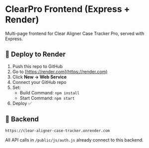 # ClearPro Frontend (Express + Render)

Multi-page frontend for Clear Aligner Case Tracker Pro, served with Express.

## 🚀 Deploy to Render

1. Push this repo to GitHub  
2. Go to [https://render.com](https://render.com)
3. Click **New → Web Service**
4. Connect your GitHub repo
5. Set:
   - Build Command: `npm install`
   - Start Command: `npm start`
6. Deploy ✅

## 🔗 Backend
`https://clear-aligner-case-tracker.onrender.com`

All API calls in `/public/js/auth.js` already connect to this backend.